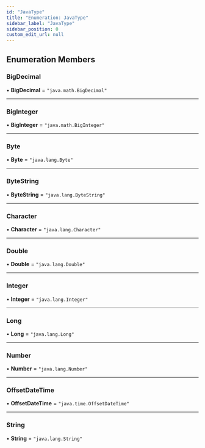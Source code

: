 ```yaml
---
id: "JavaType"
title: "Enumeration: JavaType"
sidebar_label: "JavaType"
sidebar_position: 0
custom_edit_url: null
---
```


## Enumeration Members

### BigDecimal

• **BigDecimal** = ``"java.math.BigDecimal"``

___

### BigInteger

• **BigInteger** = ``"java.math.BigInteger"``

___

### Byte

• **Byte** = ``"java.lang.Byte"``

___

### ByteString

• **ByteString** = ``"java.lang.ByteString"``

___

### Character

• **Character** = ``"java.lang.Character"``

___

### Double

• **Double** = ``"java.lang.Double"``

___

### Integer

• **Integer** = ``"java.lang.Integer"``

___

### Long

• **Long** = ``"java.lang.Long"``

___

### Number

• **Number** = ``"java.lang.Number"``

___

### OffsetDateTime

• **OffsetDateTime** = ``"java.time.OffsetDateTime"``

___

### String

• **String** = ``"java.lang.String"``
